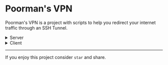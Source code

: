 # Poorman's VPN
Poorman's VPN is a project with scripts to help you redirect your internet traffic through an SSH Tunnel.


<details>
<summary>Server</summary>

## Introduction

I think the description of the repository is pretty self explanatory and any one with basic knowledge of .... ok f*** it, let me explain it to you.

So, SSH is a secure way of accessing your linux machine shell. You have probably seen Putty or simple `ssh` commands if you have ever connected to any linux machines out there through shell.

What you can do with your SSH connection is to also route your computer network traffic to it and thats what this script will achieve. It will use **Dyanmic Port Forwarding** from an established SSH connection.

## Solution one:

You can use pretty much any linux machine with SSH server and user to log in as a tunnel for your network traffic. So, basic requirement is to simply create a linux user. You can search for ways to do so, but here is a basic example of what you can do in order to create a new user in your linux machine (assuming you already have `root/sudo` access to shell)

```bash
ln -s /bin/bash /bin/rbash
mkdir /home/peter
useradd -s /bin/rbash -d /home/peter peter
passwrd peter
```

The snippet above creates a user with no access to bash (probably the default shell of your linux machine) and sets a password for it. Replace `peter` with username of your choice.

You are done.

## Solution two:

Use my [poorly written sshd server tool](https://github.com/sepgh/poormans-vpn-sshd-server).

</details>

<details>
<summary>Client</summary>

## Mac/Linux

I respect you guys for using Linux (Mac? Meeh!). My suggestion to you is to install `python 3.7+` on your servers, allow the user to have access to that command and then forget anything this repository says and checkout [sshuttle](https://sshuttle.readthedocs.io/en/stable/). **This does not work with solution two of the server side**

I find the command below to be the most effective solution on linux machine, but read the documentations from sshuttle for more details.

```bash
sshuttle --dns -r user@ip:port 0.0.0.0/0 --method nft --no-latency-control
```

I have created this repository to help our poor friends which are using windows.

## Android

Use [SSH Injector](https://play.google.com/store/apps/details?id=com.technore.sshinjector&hl=en&gl=US&pli=1)

## Windows

### Way 1 (and only way for now!)

This repository so far is only about these two scripts: [`tunnel.bat`](https://github.com/sepgh/poormans-vpn/blob/main/tunnel.bat) (Which is the script that we should run, aka our entry point)  & [`ssh-alive.bat`](https://github.com/sepgh/poormans-vpn/blob/main/ssh-alive.bat)

What it does:

1. creates SSH Tunnel and opens dynamic socks port `6060` on your machine
2. runs a DNS server (DNS Over Socks) which is ... well, obviously, DNS over Socks :|
3. change windows proxy settings to use socks proxy that was created on step 1
4. changes your network interface DNS settings to use DNS server that was created on step 2
5. using `ssh-alive.bat` we will try to keep the SSH connection alive

Running it is easy. I suggest you to download the zip package with all dependencies from [release section](https://github.com/sepgh/poormans-vpn/releases/tag/v2.1.0). Or just download `tunnel.bat` file from the repository. In either case, move the content you downloaded into a specific folder of your choice and if you downloaded the zip file, extract it.

Then right click on tunnel.bat and **run it as administrator**. The script will give you some choices:

- `0` download dependencies (you already have them if you downloaded zip file)
- `1` connect
- `2` disconnect

The rest is straight forward. After connecting you can feel free to close the main window (tunnel.bat)

**Notes:**

1. Closing windows of the applications (TUNNEL and DNS) is not enough for full disconnect. You need to run `tunnel.bat` as an administrator again and choose second option to disconnect.
2. `DNSToSocks` has a bug that if you select something or click on its screen it will freeze and will F things up. Don't do it.

**Requirements details:**

This script requires two more windws executable files:

1. `plink.exe`, used in Putty, adds ssh and tunneling support (in case windows misses it).
You can [check the checksum here](https://www.chiark.greenend.org.uk/~sgtatham/putty/latest.html)
2. [`dns2socks.exe`](https://sourceforge.net/projects/dns2socks/), because we need DNS requests to also be proxied.

The zip file from releases has both of these already so you wont need to do anything. You can download them manually and place them next to `tunnel.bat` if you need. Otherwise you can use option `0` so the script download these for you.

**Tested on**: Windows 10

That's all. **F windows** dude! Bye!

</details>

---

If you enjoy this project consider `star` and share.

